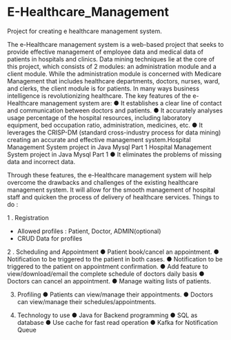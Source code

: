 # E-Healthcare_Management
Project for creating e healthcare management system.

The e-Healthcare management system is a web-based project that seeks to provide effective management of employee data and medical
data of patients in hospitals and clinics. Data mining techniques lie at the core of this project, which consists of 2 modules: an administration
module and a client module. While the administration module is concerned with Medicare Management that includes healthcare
departments, doctors, nurses, ward, and clerks, the client module is for patients. In many ways business intelligence is revolutionizing
healthcare.
The key features of the e-Healthcare management system are:
● It establishes a clear line of contact and communication between doctors and patients.
● It accurately analyses usage percentage of the hospital resources, including laboratory equipment, bed occupation ratio, administration, medicines, etc.
● It leverages the CRISP-DM (standard cross-industry process for data mining) creating an accurate and effective management system.Hospital Management System project in Java Mysql Part 1
Hospital Management System project in Java Mysql Part 1
● It eliminates the problems of missing data and incorrect data.

Through these features, the e-Healthcare management system will help overcome the drawbacks and challenges of the existing
healthcare management system. It will allow for the smooth management of hospital staff and quicken the process of delivery of healthcare services.
Things to do :

1 . Registration
* Allowed profiles : Patient, Doctor, ADMIN(optional)
* CRUD Data for profiles

2 . Scheduling and Appointment
● Patient book/cancel an appointment.
● Notification to be triggered to the patient in both cases.
● Notification to be triggered to the patient on appointment confirmation.
● Add feature to view/download/email the complete schedule of doctors daily basis
● Doctors can cancel an appointment.
● Manage waiting lists of patients.

3. Profiling
● Patients can view/manage their appointments.
● Doctors can view/manage their schedules/appointments.

4. Technology to use 
● Java for Backend programming
● SQL as database
● Use cache for fast read operation
● Kafka for Notification Queue

